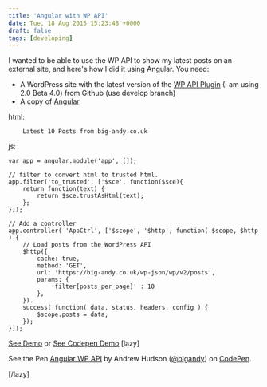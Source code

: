 ```yaml
---
title: 'Angular with WP API'
date: Tue, 18 Aug 2015 15:23:48 +0000
draft: false
tags: [developing]
---
```


I wanted to be able to use the WP API to show my latest posts on an external site, and here's how I did it using Angular. You need:

*   A WordPress site with the latest version of the [WP API Plugin](https://github.com/WP-API/WP-API) (I am using 2.0 Beta 4.0) from Github (use develop branch)
*   A copy of [Angular](https://angularjs.org/)

html:

    
    
    	Latest 10 Posts from big-andy.co.uk
    	
    		
    			
    			
    		
    	
    
    

js:

    
    var app = angular.module('app', []);
    
    // filter to convert html to trusted html.
    app.filter('to_trusted', ['$sce', function($sce){
    	return function(text) {
    		return $sce.trustAsHtml(text);
    	};
    }]);
    
    // Add a controller
    app.controller( 'AppCtrl', ['$scope', '$http', function( $scope, $http ) {
    	// Load posts from the WordPress API
    	$http({
    		cache: true,
    		method: 'GET',
    		url: 'https://big-andy.co.uk/wp-json/wp/v2/posts',
    		params: {
    			'filter[posts_per_page]' : 10
    		},
    	}).
    	success( function( data, status, headers, config ) {
    		$scope.posts = data;
    	});
    }]);
    

[See Demo](http://bigandy.pw/angular/) or [See Codepen Demo](http://codepen.io/bigandy/pen/aOxPLM/) \[lazy\]

See the Pen [Angular WP API](http://codepen.io/bigandy/pen/aOxPLM/) by Andrew Hudson ([@bigandy](http://codepen.io/bigandy)) on [CodePen](http://codepen.io).

\[/lazy\]